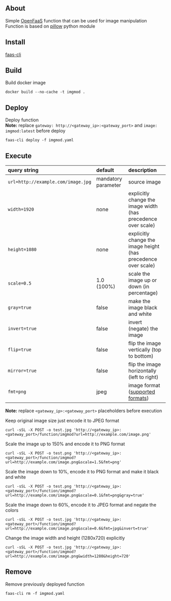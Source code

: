 About
-----

Simple [OpenFaaS](https://github.com/openfaas/faas) function that can be used for image manipulation  
Function is based on [pillow](http://pillow.readthedocs.io/en/latest/index.html) python module


Install
-------

[faas-cli](https://github.com/openfaas/faas-cli)


Build
-----

Build docker image
```
docker build --no-cache -t imgmod .
```


Deploy
------

Deploy function  
**Note:** replace `gateway: http://<gateway_ip>:<gateway_port>` and `image: imgmod:latest` before deploy
```
faas-cli deploy -f imgmod.yaml
```


Execute
-------

 **query string**                    | **default**         | **description**
:------------------------------------|:--------------------|:-------------
`url=http://example.com/image.jpg`   | mandatory parameter | source image
`width=1920`                         | none                | explicitly change the image width (has precedence over scale)
`height=1080`                        | none                | explicitly change the image height (has precedence over scale)
`scale=0.5`                          | 1.0 (100%)          | scale the image up or down (in percentage)
`gray=true`                          | false               | make the image black and white
`invert=true`                        | false               | invert (negate) the image
`flip=true  `                        | false               | flip the image vertically (top to bottom)
`mirror=true`                        | false               | flip the image horizontally (left to right)
`fmt=png`                            | jpeg                | image format ([supported formats](http://pillow.readthedocs.io/en/latest/handbook/image-file-formats.html#image-file-formats))

**Note:** replace `<gateway_ip>:<gateway_port>` placeholders before execution

Keep original image size just encode it to JPEG format
```
curl -sSL -X POST -o test.jpg 'http://<gateway_ip>:<gateway_port>/function/imgmod?url=http://example.com/image.png'
```

Scale the image up to 150% and encode it to PNG format
```
curl -sSL -X POST -o test.png 'http://<gateway_ip>:<gateway_port>/function/imgmod?url=http://example.com/image.png&scale=1.5&fmt=png'
```

Scale the image down to 10%, encode it to PNG format and make it black and white
```
curl -sSL -X POST -o test.png 'http://<gateway_ip>:<gateway_port>/function/imgmod?url=http://example.com/image.png&scale=0.1&fmt=png&gray=true'
```

Scale the image down to 60%, encode it to JPEG format and negate the colors
```
curl -sSL -X POST -o test.jpg 'http://<gateway_ip>:<gateway_port>/function/imgmod?url=http://example.com/image.png&scale=0.6&fmt=jpg&invert=true'
```

Change the image width and height (1280x720) explicitly
```
curl -sSL -X POST -o test.jpg 'http://<gateway_ip>:<gateway_port>/function/imgmod?url=http://example.com/image.png&width=1280&height=720'
```


Remove
------

Remove previously deployed function
```
faas-cli rm -f imgmod.yaml
```
